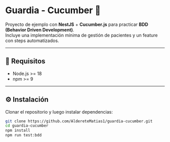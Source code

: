 # Guardia - Cucumber 🥒

Proyecto de ejemplo con **NestJS** + **Cucumber.js** para practicar **BDD (Behavior Driven Development)**.  
Incluye una implementación mínima de gestión de pacientes y un feature con steps automatizados.

---

## 🚀 Requisitos

- Node.js >= 18  
- npm >= 9  

---

## ⚙️ Instalación

Clonar el repositorio y luego instalar dependencias:

```bash
git clone https://github.com/AldereteMatias1/guardia-cucumber.git
cd guardia-cucumber
npm install
npm run test:bdd


